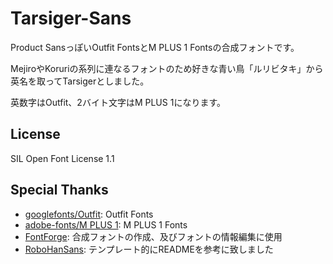 # Tarsiger-Sans
Product SansっぽいOutfit FontsとM PLUS 1 Fontsの合成フォントです。

MejiroやKoruriの系列に連なるフォントのため好きな青い鳥「ルリビタキ」から英名を取ってTarsigerとしました。

英数字はOutfit、2バイト文字はM PLUS 1になります。

## License
SIL Open Font License 1.1

## Special Thanks
- [googlefonts/Outfit](https://github.com/Outfitio/Outfit-Fonts): Outfit Fonts
- [adobe-fonts/M PLUS 1](https://github.com/coz-m/MPLUS_FONTS): M PLUS 1 Fonts
- [FontForge](https://fontforge.org/): 合成フォントの作成、及びフォントの情報編集に使用
- [RoboHanSans](https://github.com/reindex-ot/RoboHanSans/): テンプレート的にREADMEを参考に致しました
